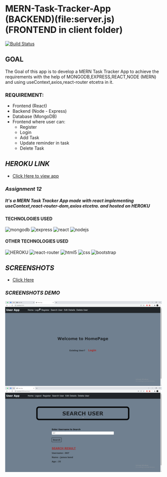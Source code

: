 # MERN-Task-Tracker-App (BACKEND)(file:server.js) (FRONTEND in client folder)
[![Build Status](https://travis-ci.org/joemccann/dillinger.svg?branch=master)](https://github.com/mr-sudheeshkumar/Product-Management-APIs-EXPRESS-/blob/main/assignment5/app.js)

## **GOAL**
The Goal of this app is to develop a MERN  Task Tracker App to achieve the requirements with the help of MONGODB,EXPRESS,REACT,NODE (MERN) and using useContext,axios,react-router etcetra in it.

### REQUIREMENT:
* Frontend (React)
* Backend (Node - Express)
* Database (MongoDB)
* Frontend where user can:
	* Register
	* Login
	* Add Task
	* Update reminder in task
	* Delete Task

## ***HEROKU LINK***
- [Click Here to view app](https://mern-task-tracker-app.herokuapp.com/)

### ***Assignment 12***
##### *It's a MERN  Task Tracker App made with react implementing useContext,react-router-dom,axios etcetra. and hosted on HEROKU*



#### TECHNOLOGIES USED
![mongodb](https://img.shields.io/badge/MongoDB-4EA94B?style=for-the-badge&logo=mongodb&logoColor=white) ![express](https://img.shields.io/badge/Express.js-000000?style=for-the-badge&logo=express&logoColor=white) ![react](https://img.shields.io/badge/React-20232A?style=for-the-badge&logo=react&logoColor=61DAFB) ![nodejs](https://img.shields.io/badge/Node.js-339933?style=for-the-badge&logo=nodedotjs&logoColor=white)   

#### OTHER TECHNOLOGIES USED
![HEROKU](https://img.shields.io/badge/Heroku-430098?style=for-the-badge&logo=heroku&logoColor=white) ![react-router](https://img.shields.io/badge/React_Router-CA4245?style=for-the-badge&logo=react-router&logoColor=white) ![html5](https://img.shields.io/badge/HTML5-E34F26?style=for-the-badge&logo=html5&logoColor=white)  ![css](https://img.shields.io/badge/CSS3-1572B6?style=for-the-badge&logo=css3&logoColor=white) ![bootstrap](https://img.shields.io/badge/Bootstrap-563D7C?style=for-the-badge&logo=bootstrap&logoColor=white)


## ***SCREENSHOTS***
- [Click Here](https://github.com/mr-sudheeshkumar/MERN-Users-App/tree/main/screenshots)

### ***SCREENSHOTS DEMO***
![1.png](https://github.com/mr-sudheeshkumar/MERN-Users-App/blob/main/screenshots/1.png)
![2.png](https://github.com/mr-sudheeshkumar/MERN-Users-App/blob/main/screenshots/6.png)
